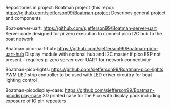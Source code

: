 Repositories in project:
Boatman project (this repo): https://github.com/sjefferson99/Boatman-project
Describes general project and components

Boat-server-uart: https://github.com/sjefferson99/Boatman-server-uart
Server code designed for pi zero execution to connect pico I2C hub to the boat network

Boatman pico-uart-hub: https://github.com/sjefferson99/Boatman-pico-uart-hub
Display module with optional hub and I2C master if pico ESP not present - requires pi zero server over UART for network connectivity

Boatman-pico-lights: https://github.com/sjefferson99/Boatman-pico-lights
PWM LED strip controller to be used with LED driver circuitry for boat lighting control

Boatman-picodisplay-case: https://github.com/sjefferson99/Boatman-picodisplay-case
3D printed case for the Pico with display pack including exposure of IO pin repeaters